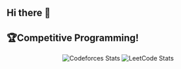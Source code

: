 ## Hi there 👋

<!--
**OmikAcharya/OmikAcharya** is a ✨ _special_ ✨ repository because its `README.md` (this file) appears on your GitHub profile.

Here are some ideas to get you started:

- 🔭 I’m currently working on ...
- 🌱 I’m currently learning ...
- 👯 I’m looking to collaborate on ...
- 🤔 I’m looking for help with ...
- 💬 Ask me about ...
- 📫 How to reach me: ...
- 😄 Pronouns: ...
- ⚡ Fun fact: ...
-->

## 🏆Competitive Programming!

<p align="center">
  <img src="https://codeforces-readme-stats.vercel.app/api/card?username=OmikAcharya&theme=github_dark" alt="Codeforces Stats" />
  <img src="https://leetcard.jacoblin.cool/OmikAcharya?theme=dark&font=Ubuntu&ext=heatmap" alt="LeetCode Stats" />
</p>
